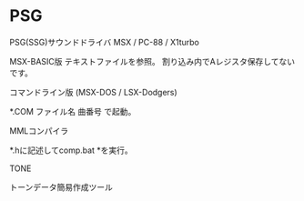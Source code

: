 # PSG
PSG(SSG)サウンドドライバ MSX / PC-88 / X1turbo

MSX-BASIC版 テキストファイルを参照。 割り込み内でAレジスタ保存してないです。

コマンドライン版 (MSX-DOS / LSX-Dodgers)

*.COM ファイル名 曲番号 で起動。

MMLコンパイラ

 *.hに記述してcomp.bat *を実行。

TONE

 トーンデータ簡易作成ツール
